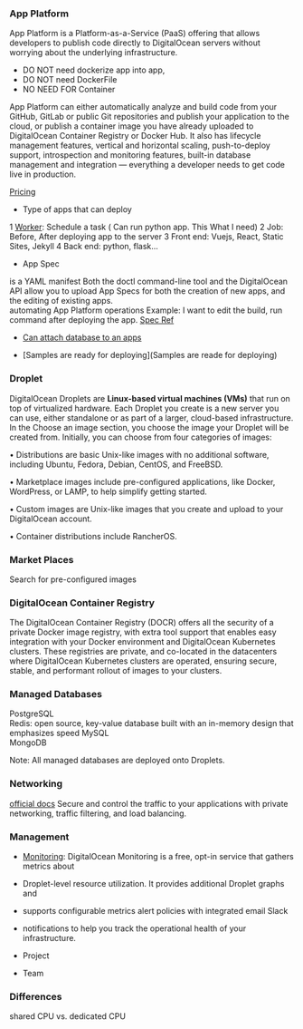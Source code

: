 ### App Platform 

App Platform is a Platform-as-a-Service (PaaS) offering that allows developers to publish code directly to DigitalOcean servers without worrying about the underlying infrastructure.
- DO NOT need dockerize app into app, 
- DO NOT need DockerFile
- NO NEED FOR Container

App Platform can either automatically analyze and build code from your GitHub, GitLab or public Git repositories and publish your application to the cloud, 
or publish a container image you have already uploaded to DigitalOcean Container Registry or Docker Hub. It also has lifecycle management features, vertical and horizontal scaling, push-to-deploy support, introspection and monitoring features, built-in database management and integration — everything a developer needs to get code live in production.

[Pricing](https://docs.digitalocean.com/products/app-platform/)

- Type of apps that can deploy

1 [Worker](Worker): Schedule a task ( Can run python app. This What I need)
2 Job: Before, After deploying app to the server 
3 Front end: Vuejs, React, Static Sites, Jekyll
4 Back end: python, flask...

- App Spec 

 is a YAML manifest
 Both the doctl command-line tool and the DigitalOcean API allow you to upload App Specs for both the creation of new apps, and the editing of existing apps.    
automating App Platform operations
Example: I want to edit the build, run command  after deploying the app.
[Spec Ref](https://docs.digitalocean.com/products/app-platform/references/app-specification-reference/)

- [Can attach database to an apps ](https://docs.digitalocean.com/products/app-platform/how-to/manage-databases/)

- [Samples are ready for deploying](Samples are reade for deploying)


### Droplet

DigitalOcean Droplets are **Linux-based virtual machines (VMs)** that run on top of virtualized hardware.
Each Droplet you create is a new server you can use, either standalone or as part of a larger, cloud-based infrastructure.
In the Choose an image section, you choose the image your Droplet will be
created from. Initially, you can choose from four categories of images:

• Distributions are basic Unix-like images with no additional software,
including Ubuntu, Fedora, Debian, CentOS, and FreeBSD.
      
• Marketplace images include pre-configured applications, like Docker,
WordPress, or LAMP, to help simplify getting started.

• Custom images are Unix-like images that you create and upload to your
DigitalOcean account.

• Container distributions include RancherOS.

### Market Places

Search for pre-configured images

### DigitalOcean Container Registry

The DigitalOcean Container Registry (DOCR) offers all the security of a private Docker image registry, 
with extra tool support that enables easy integration with your Docker environment and DigitalOcean Kubernetes clusters.
These registries are private, and co-located in the datacenters where DigitalOcean Kubernetes clusters are operated, ensuring secure, stable, and performant rollout of images to your clusters.

### Managed Databases
 
 PostgreSQL 	
 Redis: open source, key-value database built with an in-memory design that emphasizes speed
 MySQL 	
 MongoDB 
 
Note: All managed databases are deployed onto Droplets.  

### Networking

[official docs](https://docs.digitalocean.com/products/networking/)
Secure and control the traffic to your applications with private networking, traffic filtering, and load balancing. 

### Management

- [Monitoring](https://docs.digitalocean.com/products/monitoring/): DigitalOcean Monitoring is a free, opt-in service that gathers metrics about
- Droplet-level resource utilization. It provides additional Droplet graphs and
- supports configurable metrics alert policies with integrated email Slack
- notifications to help you track the operational health of your infrastructure.

- Project
- Team
### Differences

shared CPU vs. dedicated CPU
